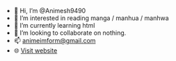 - 👋 Hi, I’m @Animesh9490
- 👀 I’m interested in reading manga / manhua / manhwa
- 🌱 I’m currently learning html
- 💞️ I’m looking to collaborate on nothing.
- 📫 animeimform@gmail.com
- 🌐 <a href="https://manhuaindex.com/">Visit website</a>

<!---
Animesh9490/Animesh9490 is a ✨ special ✨ repository because its `README.md` (this file) appears on your GitHub profile.
You can click the Preview link to take a look at your changes.
--->
